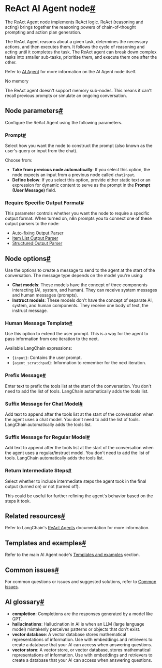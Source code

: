 [](https://github.com/n8n-io/n8n-docs/edit/main/docs/integrations/builtin/cluster-nodes/root-nodes/n8n-nodes-langchain.agent/react-agent.md "Edit this page")

# ReAct AI Agent node[#](#react-ai-agent-node "Permanent link")

The ReAct Agent node implements [ReAct](https://react-lm.github.io/) logic. ReAct (reasoning and acting) brings together the reasoning powers of chain-of-thought prompting and action plan generation.

The ReAct Agent reasons about a given task, determines the necessary actions, and then executes them. It follows the cycle of reasoning and acting until it completes the task. The ReAct agent can break down complex tasks into smaller sub-tasks, prioritise them, and execute them one after the other.

Refer to [AI Agent](../) for more information on the AI Agent node itself.

No memory

The ReAct agent doesn't support memory sub-nodes. This means it can't recall previous prompts or simulate an ongoing conversation.

## Node parameters[#](#node-parameters "Permanent link")

Configure the ReAct Agent using the following parameters.

### Prompt[#](#prompt "Permanent link")

Select how you want the node to construct the prompt (also known as the user's query or input from the chat).

Choose from:

*   **Take from previous node automatically**: If you select this option, the node expects an input from a previous node called `chatInput`.
*   **Define below**: If you select this option, provide either static text or an expression for dynamic content to serve as the prompt in the **Prompt (User Message)** field.

### Require Specific Output Format[#](#require-specific-output-format "Permanent link")

This parameter controls whether you want the node to require a specific output format. When turned on, n8n prompts you to connect one of these output parsers to the node:

*   [Auto-fixing Output Parser](../../../sub-nodes/n8n-nodes-langchain.outputparserautofixing/)
*   [Item List Output Parser](../../../sub-nodes/n8n-nodes-langchain.outputparseritemlist/)
*   [Structured Output Parser](../../../sub-nodes/n8n-nodes-langchain.outputparserstructured/)

## Node options[#](#node-options "Permanent link")

Use the options to create a message to send to the agent at the start of the conversation. The message type depends on the model you're using:

*   **Chat models**: These models have the concept of three components interacting (AI, system, and human). They can receive system messages and human messages (prompts).
*   **Instruct models**: These models don't have the concept of separate AI, system, and human components. They receive one body of text, the instruct message.

### Human Message Template[#](#human-message-template "Permanent link")

Use this option to extend the user prompt. This is a way for the agent to pass information from one iteration to the next.

Available LangChain expressions:

*   `{input}`: Contains the user prompt.
*   `{agent_scratchpad}`: Information to remember for the next iteration.

### Prefix Message[#](#prefix-message "Permanent link")

Enter text to prefix the tools list at the start of the conversation. You don't need to add the list of tools. LangChain automatically adds the tools list.

### Suffix Message for Chat Model[#](#suffix-message-for-chat-model "Permanent link")

Add text to append after the tools list at the start of the conversation when the agent uses a chat model. You don't need to add the list of tools. LangChain automatically adds the tools list.

### Suffix Message for Regular Model[#](#suffix-message-for-regular-model "Permanent link")

Add text to append after the tools list at the start of the conversation when the agent uses a regular/instruct model. You don't need to add the list of tools. LangChain automatically adds the tools list.

### Return Intermediate Steps[#](#return-intermediate-steps "Permanent link")

Select whether to include intermediate steps the agent took in the final output (turned on) or not (turned off).

This could be useful for further refining the agent's behavior based on the steps it took.

## Related resources[#](#related-resources "Permanent link")

Refer to LangChain's [ReAct Agents](https://js.langchain.com/docs/concepts/agents/) documentation for more information.

## Templates and examples[#](#templates-and-examples "Permanent link")

Refer to the main AI Agent node's [Templates and examples](../#templates-and-examples) section.

## Common issues[#](#common-issues "Permanent link")

For common questions or issues and suggested solutions, refer to [Common issues](../common-issues/).

## AI glossary[#](#ai-glossary "Permanent link")

*   **completion**: Completions are the responses generated by a model like GPT.
*   **hallucinations**: Hallucination in AI is when an LLM (large language model) mistakenly perceives patterns or objects that don't exist.
*   **vector database**: A vector database stores mathematical representations of information. Use with embeddings and retrievers to create a database that your AI can access when answering questions.
*   **vector store**: A vector store, or vector database, stores mathematical representations of information. Use with embeddings and retrievers to create a database that your AI can access when answering questions.